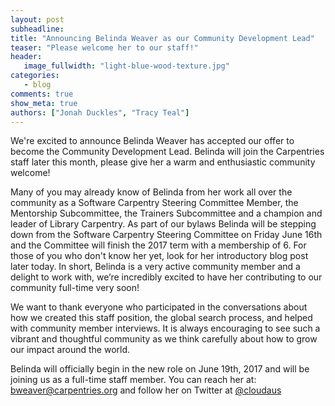 ```yaml
---
layout: post
subheadline:
title: "Announcing Belinda Weaver as our Community Development Lead"
teaser: "Please welcome her to our staff!"
header:
   image_fullwidth: "light-blue-wood-texture.jpg"
categories:
   - blog
comments: true
show_meta: true
authors: ["Jonah Duckles", "Tracy Teal"]
---
```


We're excited to announce Belinda Weaver has accepted our offer to become the
Community Development Lead. Belinda will join the Carpentries staff later this
month, please give her a warm and enthusiastic community welcome!

Many of you may already know of Belinda from her work all over the community as
a Software Carpentry Steering Committee Member,  the Mentorship Subcommittee,
the Trainers Subcommittee and a champion and leader of Library Carpentry. As
part of our bylaws Belinda will be stepping down from the Software Carpentry
Steering Committee on Friday June 16th and the Committee will finish the 2017
term with a membership of 6. For those  of you who don't know her yet, look for
her introductory blog post later today. In short, Belinda is a very active
community member and a delight to work with, we’re incredibly excited to have
her contributing to our community full-time very soon!

We want to thank everyone who participated in the conversations about how we
created this staff position, the global search process, and helped with
community member interviews. It is always encouraging to see such a vibrant and
thoughtful community as we think carefully about how to grow our impact around
the world.

Belinda will officially begin in the new role on June 19th, 2017 and will be
joining us as a full-time staff member. You can reach her at:
[bweaver@carpentries.org](mailto:bweaver@carpentries.org) and follow her on
Twitter at [@cloudaus](https://twitter.com/cloudaus)
